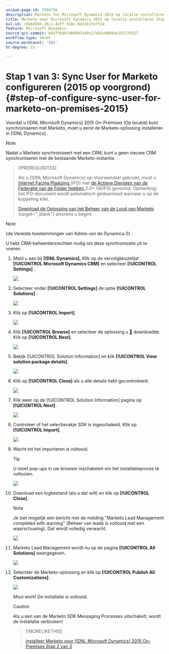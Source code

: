 ```yaml
---
unique-page-id: 7504736
description: Marketo for Microsoft Dynamics 2015 op locatie installeren Stap 1 van 3 - Marketo Docs - Productdocumentatie
title: Marketo voor Microsoft Dynamics 2015 op locatie installeren Stap 1 van 3
exl-id: c9b6d365-15c1-4eff-938c-8433b1fe7f24
feature: Microsoft Dynamics
source-git-commit: 0d37fbdb7d08901458c1744dc68893e155176327
workflow-type: tm+mt
source-wordcount: '261'
ht-degree: 1%

---
```


# Stap 1 van 3: Sync User for Marketo configureren (2015 op voorgrond) {#step-of-configure-sync-user-for-marketo-on-premises-2015}

Voordat u [!DNL Microsoft Dynamics] 2015 On-Premises (Op locatie) kunt synchroniseren met Marketo, moet u eerst de Marketo-oplossing installeren in [!DNL Dynamics] .

>[!NOTE]
>
>Nadat u Marketo synchroniseert met een CRM, kunt u geen nieuwe CRM synchroniseren met de bestaande Marketo-instantie.

>[!PREREQUISITES]
>
>Als u [!DNL Microsoft Dynamics] op-Voorwendsel gebruikt, moet u [ Internet Facing Plaatsing ](https://www.microsoft.com/en-us/download/confirmation.aspx?id=41701) (IFD) met [ de Actieve Diensten van de Federatie van de Folder hebben ](https://msdn.microsoft.com/en-us/library/bb897402.aspx) 2.0+ (ADFS) gevormd. Opmerking: het IFD-document wordt automatisch gedownload wanneer u op de koppeling klikt.
>
>[ Download de Oplossing van het Beheer van de Lood van Marketo ](/help/marketo/product-docs/crm-sync/microsoft-dynamics-sync/sync-setup/download-the-marketo-lead-management-solution.md){target="_blank"} alvorens u begint.

>[!NOTE]
>
>{de Vereiste toestemmingen van Admin van de Dynamica 0} **.**
>
>U hebt CRM-beheerdersrechten nodig om deze synchronisatie uit te voeren.

1. Meld u aan bij **[!DNL Dynamics].** Klik op de vervolgkeuzelijst **[!UICONTROL Microsoft Dynamics CRM]** en selecteer **[!UICONTROL Settings]** .

   ![](assets/image2015-3-19-8-33-29.png)

1. Selecteer onder **[!UICONTROL Settings]** de optie **[!UICONTROL Solutions]** .

   ![](assets/image2015-3-19-8-33-3.png)

1. Klik op **[!UICONTROL Import]**.

   ![](assets/image2015-3-19-8-34-8.png)

1. Klik **[!UICONTROL Browse]** en selecteer de oplossing u [&#128279;](/help/marketo/product-docs/crm-sync/microsoft-dynamics-sync/sync-setup/download-the-marketo-lead-management-solution.md) downloadde. Klik op **[!UICONTROL Next]**.

   ![](assets/image2015-3-19-9-20-56.png)

1. Bekijk [!UICONTROL Solution Information] en klik **[!UICONTROL View solution package details]**.

   ![](assets/image2015-11-18-11-12-8.png)

1. Klik op **[!UICONTROL Close]** als u alle details hebt gecontroleerd.

   ![](assets/step6.png)

1. Klik weer op de [!UICONTROL Solution Information] pagina op **[!UICONTROL Next]** .

   ![](assets/image2015-3-19-9-21-50.png)

1. Controleer of het selectievakje SDK is ingeschakeld. Klik op **[!UICONTROL Import]**.

   ![](assets/image2015-3-19-9-19-12.png)

1. Wacht tot het importeren is voltooid.

   >[!TIP]
   >
   >U moet pop-ups in uw browser inschakelen om het installatieproces te voltooien.

   ![](assets/image2015-3-11-11-34-9.png)

1. Download een logbestand (als u dat wilt) en klik op **[!UICONTROL Close]** .

   >[!NOTE]
   >
   >Je ziet mogelijk een bericht met de melding &quot;Marketo Lead Management completed with warning&quot; (Beheer van leads is voltooid met een waarschuwing). Dat wordt volledig verwacht.

   ![](assets/image2015-3-13-9-54-39.png)

1. Marketo Lead Management wordt nu op de pagina **[!UICONTROL All Solutions]** weergegeven.

   ![](assets/image2015-3-19-8-40-38.png)

1. Selecteer de Marketo-oplossing en klik op **[!UICONTROL Publish All Customizations]** .

   ![](assets/image2015-3-19-8-41-21.png)

   Mooi werk! De installatie is voltooid.

   >[!CAUTION]
   >
   >Als u een van de Marketo SDK Messaging Processes uitschakelt, wordt de installatie verbroken!

   >[!MORELIKETHIS]
   >
   >[ installeer Marketo voor  [!DNL Microsoft Dynamics]  2015 On-Premises Stap 2 van 3 ](/help/marketo/product-docs/crm-sync/microsoft-dynamics-sync/sync-setup/connecting-to-legacy-versions/step-2-of-3-set-up-2015.md)
